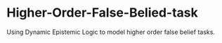 # Higher-Order-False-Belied-task
Using Dynamic Epistemic Logic to model higher order false belief tasks.
